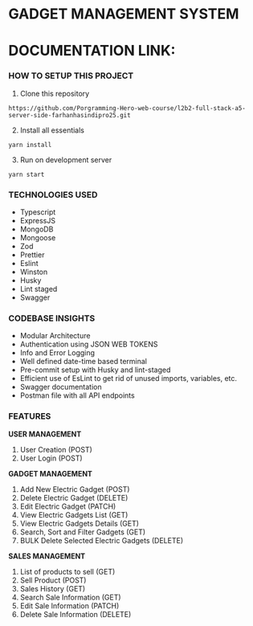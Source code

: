 # GADGET MANAGEMENT SYSTEM

# DOCUMENTATION LINK:

### HOW TO SETUP THIS PROJECT

1. Clone this repository

`https://github.com/Porgramming-Hero-web-course/l2b2-full-stack-a5-server-side-farhanhasindipro25.git`

2. Install all essentials

`yarn install`

3. Run on development server

`yarn start`

### TECHNOLOGIES USED

- Typescript
- ExpressJS
- MongoDB
- Mongoose
- Zod
- Prettier
- Eslint
- Winston
- Husky
- Lint staged
- Swagger

### CODEBASE INSIGHTS

- Modular Architecture
- Authentication using JSON WEB TOKENS
- Info and Error Logging
- Well defined date-time based terminal
- Pre-commit setup with Husky and lint-staged
- Efficient use of EsLint to get rid of unused imports, variables, etc.
- Swagger documentation
- Postman file with all API endpoints

### FEATURES

**USER MANAGEMENT**

1. User Creation (POST)
2. User Login (POST)

**GADGET MANAGEMENT**

1. Add New Electric Gadget (POST)
2. Delete Electric Gadget (DELETE)
3. Edit Electric Gadget (PATCH)
4. View Electric Gadgets List (GET)
5. View Electric Gadgets Details (GET)
6. Search, Sort and Filter Gadgets (GET)
7. BULK Delete Selected Electric Gadgets (DELETE)

**SALES MANAGEMENT**

1. List of products to sell (GET)
2. Sell Product (POST)
3. Sales History (GET)
4. Search Sale Information (GET)
5. Edit Sale Information (PATCH)
6. Delete Sale Information (DELETE)
